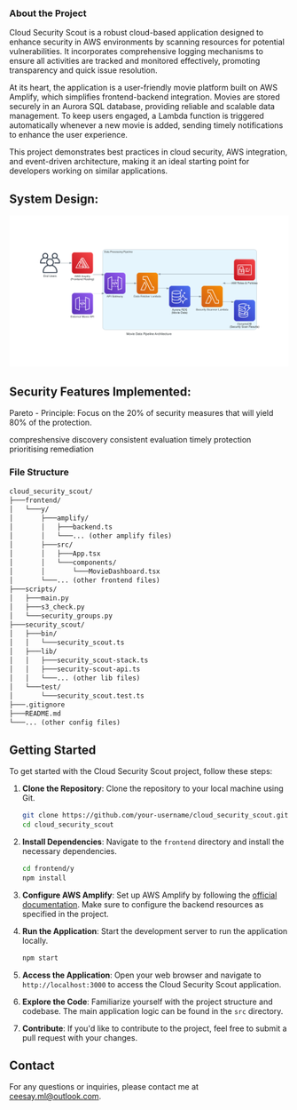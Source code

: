 ### About the Project

Cloud Security Scout is a robust cloud-based application designed to enhance security in AWS environments by scanning resources for potential vulnerabilities. It incorporates comprehensive logging mechanisms to ensure all activities are tracked and monitored effectively, promoting transparency and quick issue resolution.

At its heart, the application is a user-friendly movie platform built on AWS Amplify, which simplifies frontend-backend integration. Movies are stored securely in an Aurora SQL database, providing reliable and scalable data management. To keep users engaged, a Lambda function is triggered automatically whenever a new movie is added, sending timely notifications to enhance the user experience.

This project demonstrates best practices in cloud security, AWS integration, and event-driven architecture, making it an ideal starting point for developers working on similar applications.

## System Design:

![System Diagram](./Images/scout.png)

## Security Features Implemented:

Pareto - Principle: Focus on the 20% of security measures that will yield 80% of the protection.

compreshensive discovery
consistent evaluation
timely protection
prioritising remediation

### File Structure

```
cloud_security_scout/
├───frontend/
│   └───y/
│       ├───amplify/
│       │   ├───backend.ts
│       │   └───... (other amplify files)
│       ├───src/
│       │   ├───App.tsx
│       │   └───components/
│       │       └───MovieDashboard.tsx
│       └───... (other frontend files)
├───scripts/
│   ├───main.py
│   ├───s3_check.py
│   └───security_groups.py
├───security_scout/
│   ├───bin/
│   │   └───security_scout.ts
│   ├───lib/
│   │   ├───security_scout-stack.ts
│   │   ├───security-scout-api.ts
│   │   └───... (other lib files)
│   └───test/
│       └───security_scout.test.ts
├───.gitignore
├───README.md
└───... (other config files)
```

## Getting Started

To get started with the Cloud Security Scout project, follow these steps:

1. **Clone the Repository**: Clone the repository to your local machine using Git.

   ```bash
   git clone https://github.com/your-username/cloud_security_scout.git
   cd cloud_security_scout
   ```

2. **Install Dependencies**: Navigate to the `frontend` directory and install the necessary dependencies.

   ```bash
   cd frontend/y
   npm install
   ```

3. **Configure AWS Amplify**: Set up AWS Amplify by following the [official documentation](https://docs.amplify.aws/start/getting-started/setup/q/platform/js). Make sure to configure the backend resources as specified in the project.

4. **Run the Application**: Start the development server to run the application locally.

   ```bash
   npm start
   ```

5. **Access the Application**: Open your web browser and navigate to `http://localhost:3000` to access the Cloud Security Scout application.

6. **Explore the Code**: Familiarize yourself with the project structure and codebase. The main application logic can be found in the `src` directory.

7. **Contribute**: If you'd like to contribute to the project, feel free to submit a pull request with your changes.

## Contact

For any questions or inquiries, please contact me at ceesay.ml@outlook.com.
